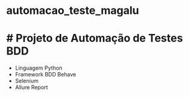 # automacao_teste_magalu


# # Projeto de Automação de Testes BDD

* Linguagem Python
* Framework BDD Behave
* Selenium
* Allure Report
